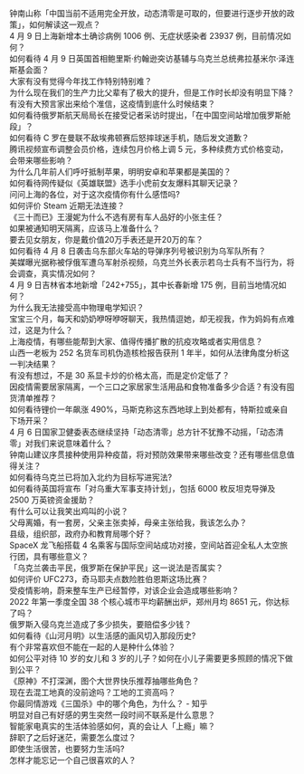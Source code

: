钟南山称「中国当前不适用完全开放，动态清零是可取的，但要进行逐步开放的政策」，如何解读这一观点？  
4 月 9 日上海新增本土确诊病例 1006 例、无症状感染者 23937 例，目前情况如何？  
如何看待 4 月 9 日英国首相鲍里斯·约翰逊突访基辅与乌克兰总统弗拉基米尔·泽连斯基会面？  
大家有没有觉得今年找工作特别特别难？  
为什么现在我们的生产力比父辈有了极大的提升，但是工作时长却没有明显下降？  
有没有大预言家出来给个准信，这疫情到底什么时候结束？  
如何看待俄罗斯航天局局长在接受记者采访时提出，「在中国空间站增加俄罗斯舱段」？  
如何看待 C 罗在曼联不敌埃弗顿赛后怒摔球迷手机，随后发文道歉？  
腾讯视频宣布调整会员价格，连续包月价格上调 5 元，多种续费方式价格变动，会带来哪些影响？  
为什么几年前人们呼吁抵制苹果，明明安卓和苹果都是美国的？  
如何看待网传疑似《英雄联盟》选手小虎前女友爆料其聊天记录？  
问问上海的各位，对于这次疫情你有什么感悟吗?  
如何评价 Steam 近期无法连接？  
《三十而已》王漫妮为什么不选有房有车人品好的小张主任？  
如果被通知明天隔离，应该马上准备什么？  
要去见女朋友，你是戴价值20万手表还是开20万的车？  
如何看待 4 月 8 日袭击乌东部火车站的导弹序列号被识别为乌军队所有？  
美媒曝光据称被俘俄军遭乌军射杀视频，乌克兰外长表示若乌士兵有不当行为，将会调查，真实情况如何？  
4 月 9 日吉林省本地新增「242+755」，其中长春新增 175 例，目前当地情况如何？  
为什么我无法接受高中物理电学知识？  
宝宝三个月，每天和奶奶咿呀咿呀聊天，我热情逗她，却无视我，作为妈妈有点难过，这是为什么？  
上海疫情，有哪些能帮到大家、值得传播扩散的抗疫攻略或者实用信息？  
山西一老板为 252 名货车司机伪造核检报告获刑 1 年半，如何从法律角度分析这一判决结果？  
有没有想过，不是 30 系显卡炒的价格太高，而是定价定低了？  
因疫情需要居家隔离，一个三口之家居家生活用品和食物准备多少合适？有没有囤货清单推荐？  
如何看待锂价一年飙涨 490%，马斯克称这东西地球上到处都有，特斯拉或亲自下场开采？  
4 月 6 日国家卫健委表态继续坚持「动态清零」总方针不犹豫不动摇，「动态清零」对我们来说意味着什么？  
钟南山建议序贯接种使用异种疫苗，将对预防效果带来哪些改变？还有哪些信息值得关注？  
如何看待乌克兰已将加入北约为目标写进宪法?  
如何看待英国将宣布「对乌重大军事支持计划」，包括 6000 枚反坦克导弹及 2500 万英镑资金援助？  
有什么可以让我笑出鸡叫的小说？  
父母离婚，有一套房，父亲主张卖掉，母亲主张给我，我该怎么办？  
县级，组织部，政府办和教育局哪个好？  
SpaceX 龙飞船搭载 4 名乘客与国际空间站成功对接，空间站首迎全私人太空旅行团，具有哪些意义？  
「乌克兰袭击平民，俄罗斯在保护平民」这一说法是否属实？  
如何评价 UFC273，奇马耶夫点数险胜伯恩斯这场比赛？  
受疫情影响，蔚来整车生产已经暂停，对该企业会造成哪些影响？  
2022 年第一季度全国 38 个核心城市平均薪酬出炉，郑州月均 8651 元，你达标了吗？  
俄罗斯入侵乌克兰造成了多少损失，要赔偿多少钱？  
如何看待《山河月明》以生活感的画风切入那段历史?  
有个非常喜欢但不能在一起的人是种什么体验？  
如何公平对待 10 岁的女儿和 3 岁的儿子？如何在小儿子需要更多照顾的情况下做到公平？  
《原神》不打深渊，图个大世界快乐推荐抽哪些角色？  
现在去混工地真的没前途吗？工地的工资高吗？  
你最同情游戏《三国杀》中的哪个角色，为什么？ - 知乎  
明显对自己有好感的男生突然一段时间不联系是什么意思？  
智能家电真实的生活体验感如何，真的会让人「上瘾」嘛？  
辞职了之后好迷茫，需要怎么度过？  
即使生活很苦，也要努力生活吗?  
怎样才能忘记一个自己很喜欢的人？  
